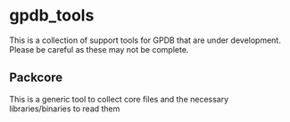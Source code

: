 # gpdb_tools

This is a collection of support tools for GPDB that are under development.  Please be careful as 
these may not be complete.

## Packcore
 This is a generic tool to collect core files and the necessary libraries/binaries to read them
